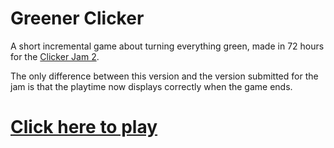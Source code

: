 # Greener Clicker
A short incremental game about turning everything green, made in 72 hours for the [Clicker Jam 2](https://itch.io/jam/mrquickgame-clicker-jam-2).

The only difference between this version and the version submitted for the jam is that the playtime now displays correctly when the game ends.

# [Click here to play](https://kubikill.github.io/greenerclicker/)
